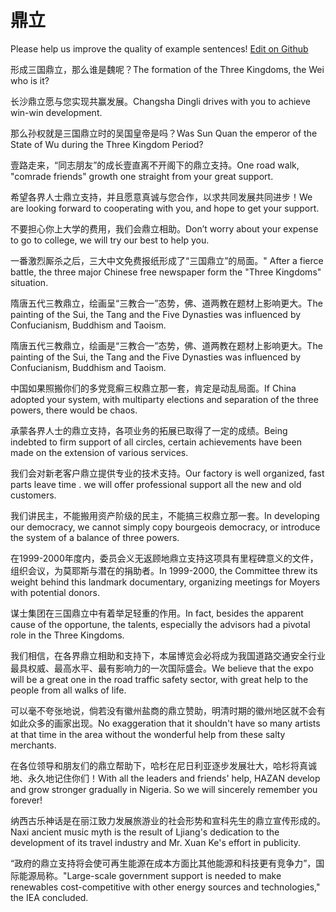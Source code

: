 # 鼎立

Please help us improve the quality of example sentences! [Edit on Github](https://github.com/jiyushe/jiyu-example-sentence-source/blob/main/chinese/dingli_4.md)

<p><span class="chinese">形成三国鼎立，那么谁是魏呢？</span><span class="english">The formation of the Three Kingdoms, the Wei who is it?</span></p>

<p><span class="chinese">长沙鼎立愿与您实现共赢发展。</span><span class="english">Changsha Dingli drives with you to achieve win-win development.</span></p>

<p><span class="chinese">那么孙权就是三国鼎立时的吴国皇帝是吗？</span><span class="english">Was Sun Quan the emperor of the State of Wu during the Three Kingdom Period?</span></p>

<p><span class="chinese">壹路走来，“同志朋友”的成长壹直离不开阁下的鼎立支持。</span><span class="english">One road walk, "comrade friends" growth one straight from your great support.</span></p>

<p><span class="chinese">希望各界人士鼎立支持，并且愿意真诚与您合作，以求共同发展共同进步！</span><span class="english">We are looking forward to cooperating with you, and hope to get your support.</span></p>

<p><span class="chinese">不要担心你上大学的费用，我们会鼎立相助。</span><span class="english">Don’t worry about your expense to go to college, we will try our best to help you.</span></p>

<p><span class="chinese">一番激烈厮杀之后，三大中文免费报纸形成了“三国鼎立”的局面。</span><span class="english">" After a fierce battle, the three major Chinese free newspaper form the "Three Kingdoms" situation.</span></p>

<p><span class="chinese">隋唐五代三教鼎立，绘画呈“三教合一”态势，佛、道两教在题材上影响更大。</span><span class="english">The painting of the Sui, the Tang and the Five Dynasties was influenced by Confucianism, Buddhism and Taoism.</span></p>

<p><span class="chinese">隋唐五代三教鼎立，绘画是“三教合一”态势，佛、道两教在题材上影响更大。</span><span class="english">The painting of the Sui, the Tang and the Five Dynasties was influenced by Confucianism, Buddhism and Taoism.</span></p>

<p><span class="chinese">中国如果照搬你们的多党竞癣三权鼎立那一套，肯定是动乱局面。</span><span class="english">If China adopted your system, with multiparty elections and separation of the three powers, there would be chaos.</span></p>

<p><span class="chinese">承蒙各界人士的鼎立支持，各项业务的拓展已取得了一定的成绩。</span><span class="english">Being indebted to firm support of all circles, certain achievements have been made on the extension of various services.</span></p>

<p><span class="chinese">我们会对新老客户鼎立提供专业的技术支持。</span><span class="english">Our factory is well organized, fast parts leave time . we will offer professional support all the new and old customers.</span></p>

<p><span class="chinese">我们讲民主，不能搬用资产阶级的民主，不能搞三权鼎立那一套。</span><span class="english">In developing our democracy, we cannot simply copy bourgeois democracy, or introduce the system of a balance of three powers.</span></p>

<p><span class="chinese">在1999-2000年度内，委员会义无返顾地鼎立支持这项具有里程碑意义的文件，组织会议，为莫耶斯与潜在的捐助者。</span><span class="english">In 1999-2000, the Committee threw its weight behind this landmark documentary, organizing meetings for Moyers with potential donors.</span></p>

<p><span class="chinese">谋士集团在三国鼎立中有着举足轻重的作用。</span><span class="english">In fact, besides the apparent cause of the opportune, the talents, especially the advisors had a pivotal role in the Three Kingdoms.</span></p>

<p><span class="chinese">我们相信，在各界鼎立相助和支持下，本届博览会必将成为我国道路交通安全行业最具权威、最高水平、最有影响力的一次国际盛会。</span><span class="english">We believe that the expo will be a great one in the road traffic safety sector, with great help to the people from all walks of life.</span></p>

<p><span class="chinese">可以毫不夸张地说，倘若没有徽州盐商的鼎立赞助，明清时期的徽州地区就不会有如此众多的画家出现。</span><span class="english">No exaggeration that it shouldn't have so many artists at that time in the area without the wonderful help from these salty merchants.</span></p>

<p><span class="chinese">在各位领导和朋友们的鼎立帮助下，哈杉在尼日利亚逐步发展壮大，哈杉将真诚地、永久地记住你们！</span><span class="english">With all the leaders and friends' help, HAZAN develop and grow stronger gradually in Nigeria. So we will sincerely remember you forever!</span></p>

<p><span class="chinese">纳西古乐神话是在丽江致力发展旅游业的社会形势和宣科先生的鼎立宣传形成的。</span><span class="english">Naxi ancient music myth is the result of Ljiang's dedication to the development of its travel industry and Mr. Xuan Ke's effort in publicity.</span></p>

<p><span class="chinese">“政府的鼎立支持将会使可再生能源在成本方面比其他能源和科技更有竞争力”，国际能源局称。</span><span class="english">"Large-scale government support is needed to make renewables cost-competitive with other energy sources and technologies," the IEA concluded.</span></p>

